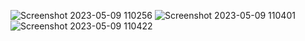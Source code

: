 
![Screenshot 2023-05-09 110256](https://user-images.githubusercontent.com/117514640/237003410-0ccefd35-0767-497f-a21a-7ae4353a715f.png)
![Screenshot 2023-05-09 110401](https://user-images.githubusercontent.com/117514640/237003428-b4309126-456a-4b43-9d21-61c324ab1342.png)
![Screenshot 2023-05-09 110422](https://user-images.githubusercontent.com/117514640/237003439-63abef2e-1eed-4104-abb6-2507039e1bb1.png)
